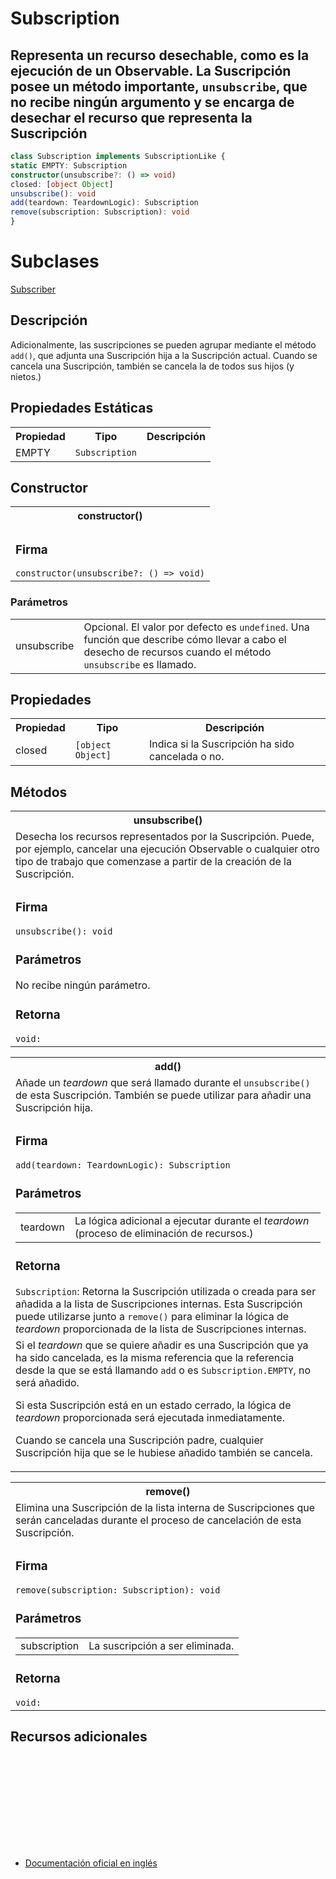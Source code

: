 # Subscription

<h2 class="subtitle">Representa un recurso desechable, como es la ejecución de un Observable. La Suscripción posee un método importante, <code>unsubscribe</code>, que no recibe ningún argumento y se encarga de desechar el recurso que representa la Suscripción</h2>

```typescript
class Subscription implements SubscriptionLike {
static EMPTY: Subscription
constructor(unsubscribe?: () => void)
closed: [object Object]
unsubscribe(): void
add(teardown: TeardownLogic): Subscription
remove(subscription: Subscription): void
}
```

# Subclases

[Subscriber](api/index/Subscriber)

## Descripción

Adicionalmente, las suscripciones se pueden agrupar mediante el método `add()`, que adjunta una Suscripción hija a la Suscripción actual. Cuando se cancela una Suscripción, también se cancela la de todos sus hijos (y nietos.)

## Propiedades Estáticas

<table>
<tr><th>Propiedad</th><th>Tipo</th><th>Descripción</th></tr>
<tr><td>EMPTY</td><td><code>Subscription</code></td></tr>
</table>

## Constructor

<table>
<tr><th>constructor()</th></tr>
<tr><td>
<h3>Firma</h3>
<code>constructor(unsubscribe?: () => void)</code>
</td></tr>
</table>

<h3>Parámetros</h3>

<table>
<tr><td>unsubscribe</td><td>Opcional. El valor por defecto es <code>undefined</code>.
Una función que describe cómo llevar a cabo el desecho de recursos cuando el método <code>unsubscribe</code> es llamado.</td></tr>
</table>

## Propiedades

<table>
<tr><th>Propiedad</th><th>Tipo</th><th>Descripción</th></tr>
<tr><td>closed</td><td><code>[object Object]</code></td><td>Indica si la Suscripción ha sido cancelada o no.</td></tr>
</table>

## Métodos

<table>
<tr><th>unsubscribe()</th></tr>
<tr><td>Desecha los recursos representados por la Suscripción. Puede, por ejemplo, cancelar una ejecución Observable o cualquier otro tipo de trabajo que comenzase a partir de la creación de la Suscripción.</td></tr>
<tr><td>
<h3>Firma</h3>
<code>unsubscribe(): void</code>
<h3>Parámetros</h3>
No recibe ningún parámetro.

<h3>Retorna</h3>
<code>void:</code>
</td></tr>
</table>

<table>
<tr><th>add()</th></tr>
<tr><td>Añade un <em>teardown</em> que será llamado durante el <code>unsubscribe()</code> de esta Suscripción. También se puede utilizar para añadir una Suscripción hija.</td></tr>
<tr><td>
<h3>Firma</h3>
<code>add(teardown: TeardownLogic): Subscription</code>
<h3>Parámetros</h3>

<table>
<tr><td>teardown</td><td>La lógica adicional a ejecutar durante el <em>teardown</em> (proceso de eliminación de recursos.)</td></tr>
</table>

<h3>Retorna</h3>
<code>Subscription</code>: Retorna la Suscripción utilizada o creada para ser añadida a la lista de Suscripciones internas. Esta Suscripción puede utilizarse junto a <code>remove()</code> para eliminar la lógica de <em>teardown</em> proporcionada de la lista de Suscripciones internas.

<tr><td>Si el <em>teardown</em> que se quiere añadir es una Suscripción que ya ha sido cancelada, es la misma referencia que la referencia desde la que se está llamando <code>add</code> o es <code>Subscription.EMPTY</code>, no será añadido.

Si esta Suscripción está en un estado cerrado, la lógica de <em>teardown</em> proporcionada será ejecutada inmediatamente.

Cuando se cancela una Suscripción padre, cualquier Suscripción hija que se le hubiese añadido también se cancela.

</td></tr>
</td></tr>
</table>

<table>
<tr><th>remove()</th></tr>
<tr><td>Elimina una Suscripción de la lista interna de Suscripciones que serán canceladas durante el proceso de cancelación de esta Suscripción.</td></tr>
<tr><td>
<h3>Firma</h3>
<code>remove(subscription: Subscription): void</code>
<h3>Parámetros</h3>

<table>
<tr><td>subscription</td><td>La suscripción a ser eliminada.</td></tr>
</table>

<h3>Retorna</h3>
<code>void:</code>
</td></tr>
</table>

## Recursos adicionales

<a target="_blank" href="https://github.com/ReactiveX/rxjs/blob/6.5.5/src/internal/Subscription.ts#L6-L207">
<svg>
  <use xlink:href="/assets/icons/source.svg#source-code"></use>
</svg>
</a>
</div>

- <a target="_blank" href="https://rxjs.dev/api/index/class/Subscription">Documentación oficial en inglés</a>
